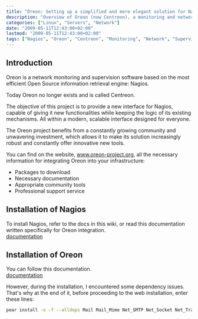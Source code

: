 ```yaml
---
title: "Oreon: Setting up a simplified and more elegant solution for Nagios"
description: "Overview of Oreon (now Centreon), a monitoring and network supervision software based on Nagios with an improved interface and additional features."
categories: ["Linux", "Servers", "Network"]
date: "2009-05-11T12:43:00+02:00"
lastmod: "2009-05-11T12:43:00+02:00"
tags: ["Nagios", "Oreon", "Centreon", "Monitoring", "Network", "Supervision"]
---
```


## Introduction

Oreon is a network monitoring and supervision software based on the most efficient Open Source information retrieval engine: Nagios.

Today Oreon no longer exists and is called Centreon.

The objective of this project is to provide a new interface for Nagios, capable of giving it new functionalities while keeping the logic of its existing mechanisms. All within a modern, scalable interface designed for everyone.

The Oreon project benefits from a constantly growing community and unwavering investment, which allows it to make its solution increasingly robust and constantly offer innovative new tools.

You can find on the website, www.oreon-project.org, all the necessary information for integrating Oreon into your infrastructure:

* Packages to download
* Necessary documentation
* Appropriate community tools
* Professional support service

## Installation of Nagios

To install Nagios, refer to the docs in this wiki, or read this documentation written specifically for Oreon integration.  
[documentation](../../static/pdf/nagiosoreonfr.pdf)

## Installation of Oreon

You can follow this documentation.  
[documentation](../../static/pdf/oreon13fr.pdf)

However, during the installation, I encountered some dependency issues. That's why at the end of it, before proceeding to the web installation, enter these lines:

```bash
pear install -o -f --alldeps Mail Mail_Mime Net_SMTP Net_Socket Net_Traceroute Net_Ping Validate Image_Graph Image_GraphViz HTML_Table HTML_QuickForm_advmultiselect Auth_SASL HTTP Numbers_Roman Numbers_Words MDB2 DB_DataObject_FormBuilder DB_DataObject DB Date
```
